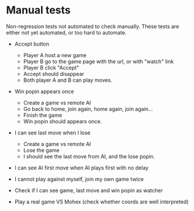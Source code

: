 # Manual tests

Non-regression tests not automated to check manually.
These tests are either not yet automated, or too hard to automate.

- Accept button
    - Player A host a new game
    - Player B go to the game page with the url, or with "watch" link
    - Player B click "Accept"
    - Accept should disappear
    - Both player A and B can play moves.

- Win popin appears once
    - Create a game vs remote AI
    - Go back to home, join again, home again, join again...
    - Finish the game
    - Win popin should appears once.

- I can see last move when I lose
    - Create a game vs remote AI
    - Lose the game
    - I should see the last move from AI, and the lose popin.

- I can see AI first move when AI plays first with no delay

- I cannot play against myself, join my own game twice

- Check if I can see game, last move and win popin as watcher

- Play a real game VS Mohex (check whether coords are well interpreted)
